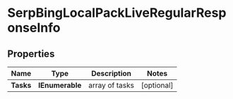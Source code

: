 # SerpBingLocalPackLiveRegularResponseInfo


## Properties

| Name | Type | Description | Notes |
|------------ | ------------- | ------------- | -------------|
**Tasks** | **IEnumerable<SerpBingLocalPackLiveRegularTaskInfo>** | array of tasks |[optional]|
